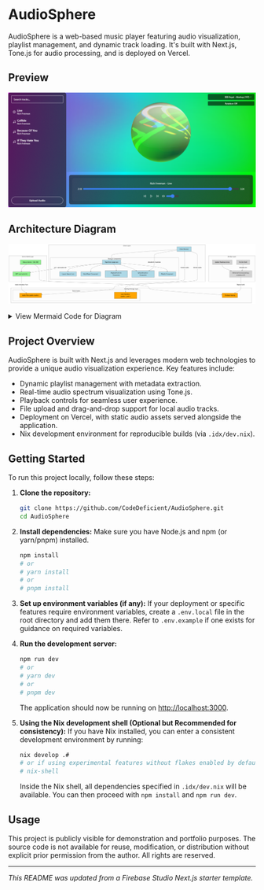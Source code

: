 # AudioSphere

AudioSphere is a web-based music player featuring audio visualization, playlist management, and dynamic track loading. It's built with Next.js, Tone.js for audio processing, and is deployed on Vercel.

## Preview

![AudioSphere Preview](Audiosphere_Preview.png)

## Architecture Diagram

![AudioSphere Architecture Diagram](diagram.png)

<details>
<summary>View Mermaid Code for Diagram</summary>

```mermaid
graph TB
    %% Client Layer
    subgraph "Client Layer"
        direction TB
        Browser["Client Browser"]:::frontend
        subgraph "React UI Components"
            direction TB
            PageEntry["Page Entry (page.tsx)"]:::frontend
            LayoutComp["Layout (layout.tsx)"]:::frontend
            MusicPlayer["MusicPlayer Component"]:::frontend
            PlaybackControls["PlaybackControls Component"]:::frontend
            SphereVisualizer["SphereVisualizer Component"]:::frontend
            Playlist["Playlist Component"]:::frontend
        end
    end

    %% Server/Build Layer
    subgraph "Server/Build Layer"
        direction TB
        NextServer["Next.js Server / SSG/SSR"]:::backend
        AudioAPI["GET /api/audio-list"]:::backend
    end

    %% Hosting/Storage Layer
    subgraph "Hosting/Storage Layer"
        direction TB
        VercelDeploy["Vercel Deployment"]:::devops
        subgraph "Static Assets"
            direction TB
            AudioAssets["Audio Files (public/audio/)"]:::storage
            AuthHandlers["Auth Handlers (public/_auth/)"]:::storage
        end
    end

    %% DevOps Layer
    subgraph "DevOps Layer"
        direction TB
        GitHubActions["GitHub Actions\n(roadmap-progress.yml)"]:::devops
        UpdateScript["Update Roadmap Script"]:::devops
        NixShell["Nix Dev Shell"]:::devops
    end

    %% Connections
    Browser --> PageEntry
    PageEntry --> LayoutComp
    PageEntry --> MusicPlayer
    PageEntry --> PlaybackControls
    PageEntry --> SphereVisualizer
    PageEntry --> Playlist

    PageEntry -->|"GET /api/audio-list"| AudioAPI
    AudioAPI -->|"reads metadata from"| AudioAssets

    Browser -->|"Stream audio"| AudioAssets
    Browser -->|"Stream audio"| AuthHandlers
    Browser -->|"decodes & visualizes"| SphereVisualizer

    NextServer --> AudioAPI
    NextServer --> VercelDeploy

    GitHubActions -->|"Deploy build"| VercelDeploy
    UpdateScript --> GitHubActions
    NixShell -->|"Provides env"| GitHubActions

    %% Click Events
    click LayoutComp "https://github.com/codedeficient/audiosphere/blob/main/src/app/layout.tsx"
    click PageEntry "https://github.com/codedeficient/audiosphere/blob/main/src/app/page.tsx"
    click MusicPlayer "https://github.com/codedeficient/audiosphere/blob/main/src/components/MusicPlayer.tsx"
    click PlaybackControls "https://github.com/codedeficient/audiosphere/blob/main/src/components/PlaybackControls.tsx"
    click SphereVisualizer "https://github.com/codedeficient/audiosphere/blob/main/src/components/SphereVisualizer.tsx"
    click Playlist "https://github.com/codedeficient/audiosphere/blob/main/src/components/Playlist.tsx"
    click AudioAPI "https://github.com/codedeficient/audiosphere/blob/main/src/app/api/audio-list/route.ts"
    click AudioAssets "https://github.com/codedeficient/audiosphere/tree/main/public/audio/"
    click AuthHandlers "https://github.com/codedeficient/audiosphere/tree/main/public/_auth/"
    click GitHubActions "https://github.com/codedeficient/audiosphere/blob/main/.github/workflows/roadmap-progress.yml"
    click UpdateScript "https://github.com/codedeficient/audiosphere/blob/main/.github/scripts/update-roadmap-checkbox.js"
    click NixShell "https://github.com/codedeficient/audiosphere/blob/main/.idx/dev.nix"

    %% Styles
    classDef frontend fill:#ADD8E6,stroke:#333,stroke-width:1px
    classDef backend fill:#90EE90,stroke:#333,stroke-width:1px
    classDef storage fill:#FFA500,stroke:#333,stroke-width:1px,shape:cylinder
    classDef devops fill:#D3D3D3,stroke:#333,stroke-width:1px,stroke-dasharray: 5 5
```
</details>

## Project Overview

AudioSphere is built with Next.js and leverages modern web technologies to provide a unique audio visualization experience. Key features include:
*   Dynamic playlist management with metadata extraction.
*   Real-time audio spectrum visualization using Tone.js.
*   Playback controls for seamless user experience.
*   File upload and drag-and-drop support for local audio tracks.
*   Deployment on Vercel, with static audio assets served alongside the application.
*   Nix development environment for reproducible builds (via `.idx/dev.nix`).

## Getting Started

To run this project locally, follow these steps:

1.  **Clone the repository:**
    ```bash
    git clone https://github.com/CodeDeficient/AudioSphere.git
    cd AudioSphere
    ```
2.  **Install dependencies:**
    Make sure you have Node.js and npm (or yarn/pnpm) installed.
    ```bash
    npm install
    # or
    # yarn install
    # or
    # pnpm install
    ```
3.  **Set up environment variables (if any):**
    If your deployment or specific features require environment variables, create a `.env.local` file in the root directory and add them there. Refer to `.env.example` if one exists for guidance on required variables.

4.  **Run the development server:**
    ```bash
    npm run dev
    # or
    # yarn dev
    # or
    # pnpm dev
    ```
    The application should now be running on [http://localhost:3000](http://localhost:3000).

5.  **Using the Nix development shell (Optional but Recommended for consistency):**
    If you have Nix installed, you can enter a consistent development environment by running:
    ```bash
    nix develop .#
    # or if using experimental features without flakes enabled by default
    # nix-shell
    ```
    Inside the Nix shell, all dependencies specified in `.idx/dev.nix` will be available. You can then proceed with `npm install` and `npm run dev`.


## Usage

This project is publicly visible for demonstration and portfolio purposes. The source code is not available for reuse, modification, or distribution without explicit prior permission from the author. All rights are reserved.

---

_This README was updated from a Firebase Studio Next.js starter template._
